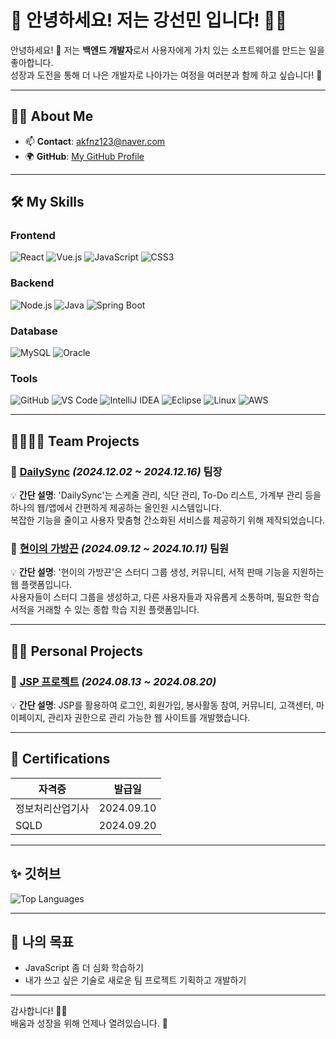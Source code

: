 # 🌟 안녕하세요! 저는 **강선민** 입니다! 👩‍💻

안녕하세요! 👋 저는 **백엔드 개발자**로서 사용자에게 가치 있는 소프트웨어를 만드는 일을 좋아합니다.  
성장과 도전을 통해 더 나은 개발자로 나아가는 여정을 여러분과 함께 하고 싶습니다! 🌱

---

## 🧑‍💻 **About Me**
- 📫 **Contact**: [akfnz123@naver.com](mailto:akfnz123@naver.com)
- 🌍 **GitHub**: [My GitHub Profile](https://github.com/kangkangkangsm)

---

## 🛠️ **My Skills**
### **Frontend**
![React](https://img.shields.io/badge/-React-61DAFB?style=flat-square&logo=react&logoColor=white)
![Vue.js](https://img.shields.io/badge/-Vue.js-4FC08D?style=flat-square&logo=vue.js&logoColor=white)
![JavaScript](https://img.shields.io/badge/-JavaScript-F7DF1E?style=flat-square&logo=javascript&logoColor=black)
![CSS3](https://img.shields.io/badge/-CSS3-1572B6?style=flat-square&logo=css3&logoColor=white)

### **Backend**
![Node.js](https://img.shields.io/badge/-Node.js-339933?style=flat-square&logo=node.js&logoColor=white)
![Java](https://img.shields.io/badge/-Java-007396?style=flat-square&logo=java&logoColor=white)
![Spring Boot](https://img.shields.io/badge/-Spring%20Boot-6DB33F?style=flat-square&logo=springboot&logoColor=white)

### **Database**
![MySQL](https://img.shields.io/badge/-MySQL-4479A1?style=flat-square&logo=mysql&logoColor=white)
![Oracle](https://img.shields.io/badge/-Oracle-F80000?style=flat-square&logo=oracle&logoColor=white)

### **Tools**
![GitHub](https://img.shields.io/badge/-GitHub-181717?style=flat-square&logo=github&logoColor=white)
![VS Code](https://img.shields.io/badge/-VS%20Code-007ACC?style=flat-square&logo=visual-studio-code&logoColor=white)
![IntelliJ IDEA](https://img.shields.io/badge/-IntelliJ%20IDEA-000000?style=flat-square&logo=intellijidea&logoColor=white)
![Eclipse](https://img.shields.io/badge/-Eclipse-2C2255?style=flat-square&logo=eclipse&logoColor=white)
![Linux](https://img.shields.io/badge/-Linux-FCC624?style=flat-square&logo=linux&logoColor=black)
![AWS](https://img.shields.io/badge/-AWS-232F3E?style=flat-square&logo=amazon-aws&logoColor=white)

---

## 👨‍👩‍👧‍👦 **Team Projects**

### 🔹 [DailySync](https://github.com/kangkangkangsm/DailySyncTeam) *(2024.12.02 ~ 2024.12.16)*  팀장
💡 **간단 설명**: 'DailySync'는 스케줄 관리, 식단 관리, To-Do 리스트, 가계부 관리 등을 하나의 웹/앱에서 간편하게 제공하는 올인원 시스템입니다.  
복잡한 기능을 줄이고 사용자 맞춤형 간소화된 서비스를 제공하기 위해 제작되었습니다.

### 🔹 [현이의 가방끈](https://github.com/kangkangkangsm/BagStrap) *(2024.09.12 ~ 2024.10.11)*  팀원
💡 **간단 설명**: '현이의 가방끈'은 스터디 그룹 생성, 커뮤니티, 서적 판매 기능을 지원하는 웹 플랫폼입니다.  
사용자들이 스터디 그룹을 생성하고, 다른 사용자들과 자유롭게 소통하며, 필요한 학습 서적을 거래할 수 있는 종합 학습 지원 플랫폼입니다.

---

## 👩‍💻 **Personal Projects**
### 🔹 [JSP 프로젝트](https://github.com/kangkangkangsm/jsp) *(2024.08.13 ~ 2024.08.20)*  
💡 **간단 설명**: JSP를 활용하여 로그인, 회원가입, 봉사활동 참여, 커뮤니티, 고객센터, 마이페이지, 관리자 권한으로 관리 가능한 웹 사이트를 개발했습니다. 

---

## 🚀 **Certifications**
| 자격증            | 발급일      |
|------------------|------------|
| 정보처리산업기사      | 2024.09.10 |
| SQLD             | 2024.09.20 |

---

## ✨ 깃허브
![Top Languages](https://github-readme-stats.vercel.app/api/top-langs/?username=kangkangkangsm&layout=compact&theme=radical)

---

## 🎯 **나의 목표**
- JavaScript 좀 더 심화 학습하기  
- 내가 쓰고 싶은 기술로 새로운 팀 프로젝트 기획하고 개발하기  

---

감사합니다! 🙇‍♂️  
배움과 성장을 위해 언제나 열려있습니다. 🌟
